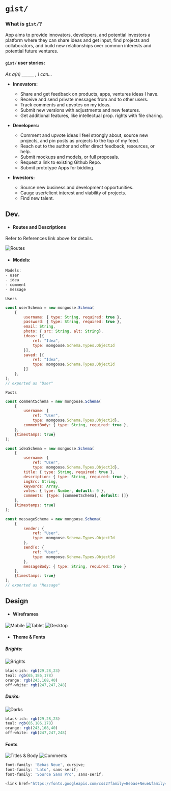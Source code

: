 # `gist/`

### What is `gist/`?

App aims to provide innovators, developers, and potential investors a platform where they can share ideas and get input, find projects and collaborators, and build new relationships over common interests and potential future ventures.

#### `gist/` user stories:

*As a(n) ______ , I can...*

- **Innovators:** 
    - Share and get feedback on products, apps, ventures ideas I have.
    - Receive and send private messages from and to other users.
    - Track comments and upvotes on my ideas.
    - Submit new versions with adjustments and new features.
    - Get additional features, like intellectual prop. rights with file sharing.

- **Developers:** 
    - Comment and upvote ideas I feel strongly about, source new projects, and pin posts as projects to the top of my feed.
    - Reach out to the author and offer direct feedback, resources, or help.
    - Submit mockups and models, or full proposals.
    - Request a link to existing Github Repo.
    - Submit prototype Apps for bidding.

- **Investors:** 
    - Source new business and development opportunities.
    - Gauge user/client interest and viability of projects.
    - Find new talent.
    
## Dev.


- #### Routes and Descriptions

Refer to References link above for details.

![Routes](https://i.imgur.com/3J2IQJB.png)

- #### Models:

```js
Models:
- user
- idea
- comment
- message
```

`Users`
```js
const userSchema = new mongoose.Schema(
    {
        username: { type: String, required: true },
        password: { type: String, required: true },
        email: String,
        photo: { src: String, alt: String},
        ideas: [{
            ref: "Idea",
            type: mongoose.Schema.Types.ObjectId
        }],
        saved: [{
            ref: "Idea",
            type: mongoose.Schema.Types.ObjectId
        }]
    },
);  
// exported as "User" 
```

`Posts`
```js
const commentSchema = new mongoose.Schema(
    {
        username: {
            ref: "User",
            type: mongoose.Schema.Types.ObjectId},
        commentBody: { type: String, required: true },
    },
    {timestamps: true}
);

const ideaSchema = new mongoose.Schema(
    {
        username: {
            ref: "User",
            type: mongoose.Schema.Types.ObjectId},
        title: { type: String, required: true },
        description: { type: String, required: true },
        imgSrc: String,
        keywords: Array,
        votes: { type: Number, default: 0 },
        comments: {type: [commentSchema], default: []}
    },
    {timestamps: true}
);
```

```js
const messageSchema = new mongoose.Schema(
    {
        sender: {
            ref: "User",
            type: mongoose.Schema.Types.ObjectId
        },
        sendTo: {
            ref: "User",
            type: mongoose.Schema.Types.ObjectId
        },
        messageBody: { type: String, required: true }
    },
    {timestamps: true}
);
// exported as "Message"
```

## Design

- #### Wireframes

![Mobile](https://i.imgur.com/9aDbj8C.png)
![Tablet](https://i.imgur.com/d5vYBqd.png)
![Desktop](https://i.imgur.com/qaBDMd5.png)

- #### Theme & Fonts
##### Brights:
![Brights](https://i.imgur.com/cEDA3lK.png)

```js
black-ish: rgb(29,28,23)
teal: rgb(65,186,178)
orange: rgb(243,168,40)
off-white: rgb(247,247,248)
```

##### Darks:
![Darks](https://i.imgur.com/4PZhzy1.png)

```js
black-ish: rgb(29,28,23)
teal: rgb(65,186,178)
orange: rgb(243,168,40)
off-white: rgb(247,247,248)
```

#### Fonts

![Titles & Body](https://i.imgur.com/jK6hGYE.png)
![Comments](https://i.imgur.com/hzdn3jU.png)

```js
font-family: 'Bebas Neue', cursive;
font-family: 'Lato', sans-serif;
font-family: 'Source Sans Pro', sans-serif;

<link href="https://fonts.googleapis.com/css2?family=Bebas+Neue&family=Lato&family=Source+Sans+Pro:ital,wght@1,300;1,400&display=swap" rel="stylesheet">
```

